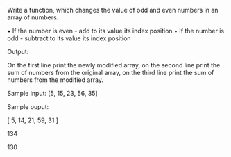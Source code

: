 Write a function, which changes the value of odd and even numbers in an array of numbers.

• If the number is even - add to its value its index position
• If the number is odd - subtract to its value its index position

Output:

On the first line print the newly modified array, on the second line print the sum of numbers from the original
array, on the third line print the sum of numbers from the modified array.

Sample input: [5, 15, 23, 56, 35]

Sample ouput:

[ 5, 14, 21, 59, 31 ]

134

130
